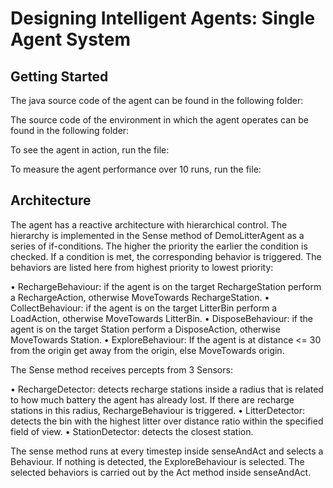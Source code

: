# Designing Intelligent Agents: Single Agent System

## Getting Started

The java source code of the agent can be found in the following folder:

The source code of the environment in which the agent operates can be found in the following folder:

To see the agent in action, run the file:

To measure the agent performance over 10 runs, run the file:

## Architecture

The agent has a reactive architecture with hierarchical control. The hierarchy is implemented in the Sense method of DemoLitterAgent as a series of if-conditions. The higher the priority the earlier the condition is checked. If a condition is met, the corresponding behavior is triggered. The behaviors are listed here from highest priority to lowest priority:

•	RechargeBehaviour: if the agent is on the target RechargeStation perform a RechargeAction, otherwise MoveTowards RechargeStation.
•	CollectBehaviour: if the agent is on the target LitterBin perform a LoadAction, otherwise MoveTowards LitterBin.
•	DisposeBehaviour: if the agent is on the target Station perform a DisposeAction, otherwise MoveTowards Station.
•	ExploreBehaviour:
If the agent is at distance <= 30 from the origin get away from the origin, else MoveTowards origin.

The Sense method receives percepts from 3 Sensors:

•	RechargeDetector: detects recharge stations inside a radius that is related to how much battery the agent has already lost. If there are recharge stations in this radius, RechargeBehaviour is triggered.
•	LitterDetector: detects the bin with the highest litter over distance ratio within the specified field of view.
•	StationDetector: detects the closest station.

The sense method runs at every timestep inside senseAndAct and selects a Behaviour. If nothing is detected, the ExploreBehaviour is selected. The selected behaviors is carried out by the Act method inside senseAndAct.
